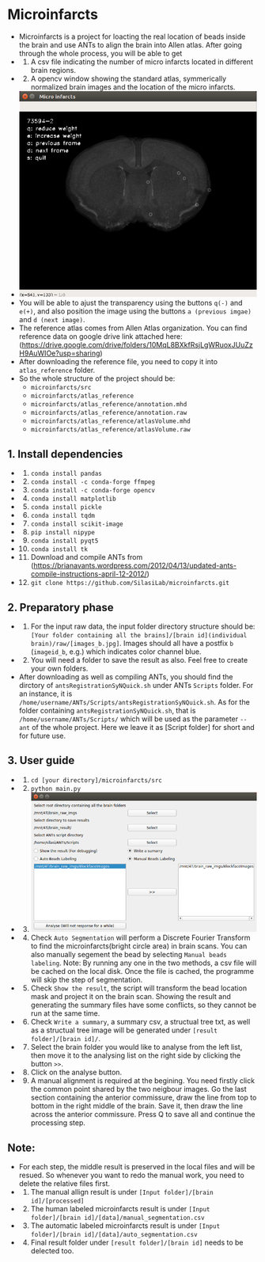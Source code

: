 # Microinfarcts
* Microinfarcts is a project for loacting the real location of beads inside the brain and use ANTs to align the brain into Allen atlas. 
After going through the whole process, you will be able to get 
* 1. A csv file indicating the number of micro infarcts located in different brain regions.
* 2. A opencv window showing the standard atlas, symmerically normalized brain images and the location of the micro infarcts. 
* ![opencv window](https://github.com/SilasiLab/microinfarcts/blob/master/pics/show.png)
* You will be able to ajust the transparency using the buttons `q(-)` and `e(+)`, and also position the image using the buttons `a (previous imgae)` and `d (next image)`.
* The reference atlas comes from Allen Atlas organization. You can find reference data on google drive link attached here:(https://drive.google.com/drive/folders/10MqL8BXkfRsjLgWRuoxJUuZzH9AuWIOe?usp=sharing)
* After downloading the reference file, you need to copy it into `atlas_reference` folder.
* So the whole structure of the project should be:
    * `microinfarcts/src`
    * `microinfarcts/atlas_reference`
    * `microinfarcts/atlas_reference/annotation.mhd`
    * `microinfarcts/atlas_reference/annotation.raw`
    * `microinfarcts/atlas_reference/atlasVolume.mhd`
    * `microinfarcts/atlas_reference/atlasVolume.raw`

## 1. Install dependencies
 * 1. `conda install pandas`
 * 2. `conda install -c conda-forge ffmpeg`
 * 3. `conda install -c conda-forge opencv`
 * 4. `conda install matplotlib`
 * 5. `conda install pickle`
 * 6. `conda install tqdm`
 * 7. `conda install scikit-image`
 * 8. `pip install nipype`
 * 9. `conda install pyqt5`
 * 10. `conda install tk`
 * 11. Download and compile ANTs from (https://brianavants.wordpress.com/2012/04/13/updated-ants-compile-instructions-april-12-2012/)
 * 12. `git clone https://github.com/SilasiLab/microinfarcts.git`

## 2. Preparatory phase
  * 1. For the input raw data, the input folder directory structure should be: `[Your folder containing all the brains]/[brain id](individual brain)/raw/[images_b.jpg]`. Images should all have a postfix `b` (`imageid_b`, e.g.) which indicates color channel blue.
  * 2. You will need a folder to save the result as also. Feel free to create your own folders.
  * After downloading as well as compiling ANTs, you should find the dirctory of `antsRegistrationSyNQuick.sh` under ANTs `Scripts` folder. For an instance, it is `/home/username/ANTs/Scripts/antsRegistrationSyNQuick.sh`. As for the folder containing `antsRegistrationSyNQuick.sh`, that is `/home/username/ANTs/Scripts/` which will be used as the parameter `--ant` of the whole project. Here we leave it as [Script folder] for short and for future use.
  
## 3. User guide
  * 1. `cd [your directory]/microinfarcts/src`
  * 2. `python main.py`
  * 3. 
       ![Gui](/pics/microinfarctsGUI.png)
  * 4. Check `Auto Segmentation` will perform a Discrete Fourier Transform to find the microinfarcts(bright circle area) in brain scans. You can also manually segement the bead by selecting `Manual beads labeling`. Note: By running any one in the two methods, a csv file will be cached on the local disk. Once the file is cached, the programme will skip the step of segmentation.  
  * 5. Check `Show the result`, the script will transform the bead location mask and project it on the brain scan. Showing the result and generating the summary files have some conflicts, so they cannot be run at the same time.
  * 6. Check `Write a summary`, a summary csv, a structual tree txt, as well as a structual tree image will be generated under `[result folder]/[brain id]/`.
  * 7. Select the brain folder you would like to analyse from the left list, then move it to the analysing list on the right side by clicking the button `>>`.
  * 8. Click on the analyse button.
  * 9. A manual alignment is required at the begining. You need firstly click the common point shared by the two neigbour images. Go the last section containing the anterior commissure, draw the line from top to bottom in the right middle of the brain. Save it, then draw the line across the anterior commissure. Press Q to save all and continue the processing step.

## Note:
* For each step, the middle result is preserved in the local files and will be resued. So whenever you want to redo the manual work, you need to delete the relative files first.
* 1. The manual allign result is under `[Input folder]/[brain id]/[processed]`
* 2. The human labeled microinfarcts result is under `[Input folder]/[brain id]/[data]/manual_segmentation.csv`
* 3. The automatic labeled microinfarcts result is under `[Input folder]/[brain id]/[data]/auto_segmentation.csv`
* 4. Final result folder under `[result folder]/[brain id]` needs to be delected too.
